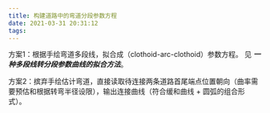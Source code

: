 ```yaml
---
title: 构建道路中的弯道分段参数方程
date: 2021-03-31 20:31:12
tags:
---
```




方案1：根据手绘弯道多段线，拟合成（clothoid-arc-clothoid）参数方程。 见 ***一种多段线转分段参数曲线的拟合方法***。

方案2：摈弃手绘估计弯道，直接读取待连接两条道路首尾端点位置朝向（曲率需要预估和根据转弯半径设限），输出连接曲线（符合缓和曲线 + 圆弧的组合形式）。